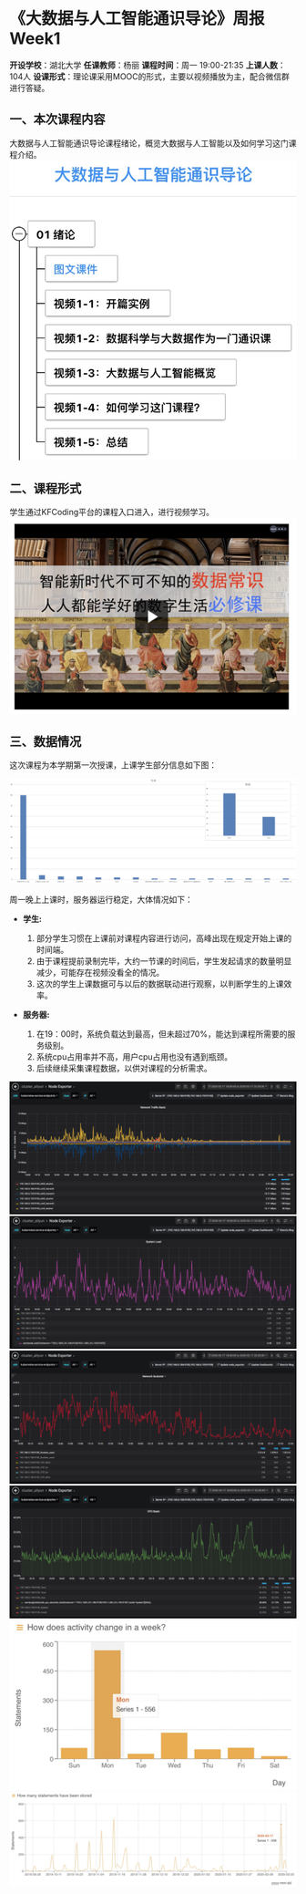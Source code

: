 《大数据与人工智能通识导论》周报 Week1
=
**开设学校**：湖北大学
**任课教师**：杨丽
**课程时间**：周一 19:00-21:35
**上课人数**：104人
**设课形式**：理论课采用MOOC的形式，主要以视频播放为主，配合微信群进行答疑。

一、本次课程内容
-

大数据与人工智能通识导论课程绪论，概览大数据与人工智能以及如何学习这门课程介绍。
![](./Images/pic8.png)

二、课程形式
-

学生通过KFCoding平台的课程入口进入，进行视频学习。
![](./Images/pic1.png)

三、数据情况
-

这次课程为本学期第一次授课，上课学生部分信息如下图：

![](./Images/stu01.png)

周一晚上上课时，服务器运行稳定，大体情况如下：
- **学生:**
  1. 部分学生习惯在上课前对课程内容进行访问，高峰出现在规定开始上课的时间端。
  2. 由于课程提前录制完毕，大约一节课的时间后，学生发起请求的数量明显减少，可能存在视频没看全的情况。
  3. 这次的学生上课数据可与以后的数据联动进行观察，以判断学生的上课效率。

- **服务器:**
  1. 在19：00时，系统负载达到最高，但未超过70%，能达到课程所需要的服务级别。
  2. 系统cpu占用率并不高，用户cpu占用也没有遇到瓶颈。
  3. 后续继续采集课程数据，以供对课程的分析需求。

![](./Images/pic2.png)
![](./Images/pic3.png)
![](./Images/pic4.png)
![](./Images/pic5.png)
![](./Images/pic6.png)
![](./Images/pic7.png)